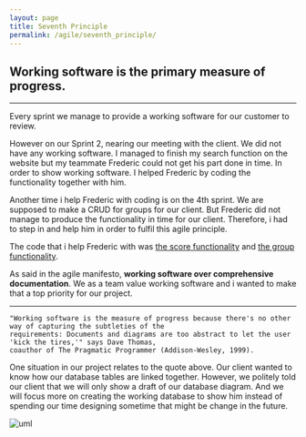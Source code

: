 ```yaml
---
layout: page
title: Seventh Principle
permalink: /agile/seventh_principle/
---
```



## Working software is the primary measure of progress.
---

Every sprint we manage to provide a working software for our customer to review.

However on our Sprint 2, nearing our meeting with the client. We did not have any working software. I managed to finish my search function on the website but my teammate Frederic could not get his part done in time.  In order to show working software. I helped Frederic by coding the functionality together with him.

Another time i help Frederic with coding is on the 4th sprint. We are supposed to make a CRUD for groups for our client. But Frederic did not manage to produce the functionality in time for our client. Therefore, i had to step in and help him in order to fulfil this agile principle. 

The code that i help Frederic with was [the score functionality](https://github.com/SoftEnOP/op-stats-sw602/commit/f4a04f4ed7fa2121f814afdb4d0d1e5c38725016) and [the group functionality](https://github.com/SoftEnOP/op-stats-sw602/commit/2d830d1cc8cd8b9ef3fa5bc4d814219e858688ec).  


As said in the agile manifesto, __working software over comprehensive documentation__. We as a team value working software and i wanted to make that a top priority for our project.

---


    "Working software is the measure of progress because there's no other way of capturing the subtleties of the
    requirements: Documents and diagrams are too abstract to let the user 'kick the tires,'" says Dave Thomas,
    coauthor of The Pragmatic Programmer (Addison-Wesley, 1999).

One situation in our project relates to the quote above. Our client wanted to know how our database tables are linked together. However, we politely told our client that we will only show a draft of our database diagram. And we will focus more on creating the working database to show him instead of spending our time designing sometime that might be change in the future.

![uml](https://softenop.github.io/individual-portfolio-19-2-iofh/photo/agile/umldiagram.jpg)